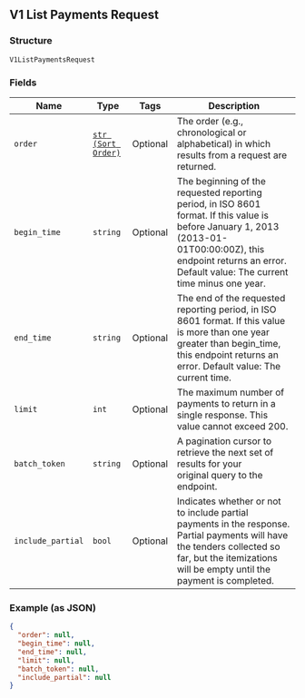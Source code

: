 ## V1 List Payments Request

### Structure

`V1ListPaymentsRequest`

### Fields

| Name | Type | Tags | Description |
|  --- | --- | --- | --- |
| `order` | [`str (Sort Order)`](/doc/models/sort-order.md) | Optional | The order (e.g., chronological or alphabetical) in which results from a request are returned. |
| `begin_time` | `string` | Optional | The beginning of the requested reporting period, in ISO 8601 format. If this value is before January 1, 2013 (2013-01-01T00:00:00Z), this endpoint returns an error. Default value: The current time minus one year. |
| `end_time` | `string` | Optional | The end of the requested reporting period, in ISO 8601 format. If this value is more than one year greater than begin_time, this endpoint returns an error. Default value: The current time. |
| `limit` | `int` | Optional | The maximum number of payments to return in a single response. This value cannot exceed 200. |
| `batch_token` | `string` | Optional | A pagination cursor to retrieve the next set of results for your<br>original query to the endpoint. |
| `include_partial` | `bool` | Optional | Indicates whether or not to include partial payments in the response. Partial payments will have the tenders collected so far, but the itemizations will be empty until the payment is completed. |

### Example (as JSON)

```json
{
  "order": null,
  "begin_time": null,
  "end_time": null,
  "limit": null,
  "batch_token": null,
  "include_partial": null
}
```

